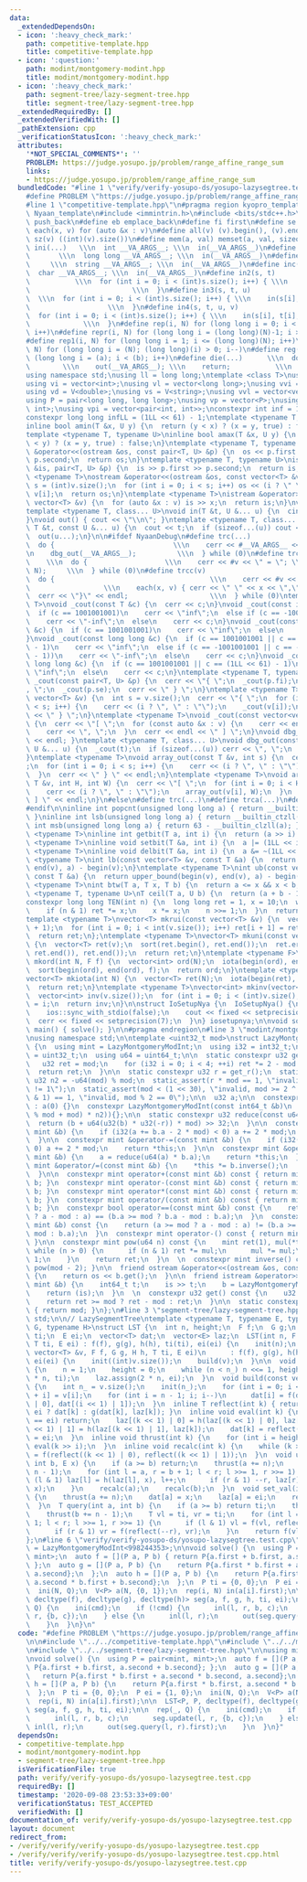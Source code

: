 ```yaml
---
data:
  _extendedDependsOn:
  - icon: ':heavy_check_mark:'
    path: competitive-template.hpp
    title: competitive-template.hpp
  - icon: ':question:'
    path: modint/montgomery-modint.hpp
    title: modint/montgomery-modint.hpp
  - icon: ':heavy_check_mark:'
    path: segment-tree/lazy-segment-tree.hpp
    title: segment-tree/lazy-segment-tree.hpp
  _extendedRequiredBy: []
  _extendedVerifiedWith: []
  _pathExtension: cpp
  _verificationStatusIcon: ':heavy_check_mark:'
  attributes:
    '*NOT_SPECIAL_COMMENTS*': ''
    PROBLEM: https://judge.yosupo.jp/problem/range_affine_range_sum
    links:
    - https://judge.yosupo.jp/problem/range_affine_range_sum
  bundledCode: "#line 1 \"verify/verify-yosupo-ds/yosupo-lazysegtree.test.cpp\"\n\
    #define PROBLEM \"https://judge.yosupo.jp/problem/range_affine_range_sum\"\n\n\
    #line 1 \"competitive-template.hpp\"\n#pragma region kyopro_template\n#define\
    \ Nyaan_template\n#include <immintrin.h>\n#include <bits/stdc++.h>\n#define pb\
    \ push_back\n#define eb emplace_back\n#define fi first\n#define se second\n#define\
    \ each(x, v) for (auto &x : v)\n#define all(v) (v).begin(), (v).end()\n#define\
    \ sz(v) ((int)(v).size())\n#define mem(a, val) memset(a, val, sizeof(a))\n#define\
    \ ini(...)   \\\n  int __VA_ARGS__; \\\n  in(__VA_ARGS__)\n#define inl(...)  \
    \       \\\n  long long __VA_ARGS__; \\\n  in(__VA_ARGS__)\n#define ins(...) \
    \     \\\n  string __VA_ARGS__; \\\n  in(__VA_ARGS__)\n#define inc(...)    \\\n\
    \  char __VA_ARGS__; \\\n  in(__VA_ARGS__)\n#define in2(s, t)                \
    \           \\\n  for (int i = 0; i < (int)s.size(); i++) { \\\n    in(s[i], t[i]);\
    \                         \\\n  }\n#define in3(s, t, u)                      \
    \  \\\n  for (int i = 0; i < (int)s.size(); i++) { \\\n    in(s[i], t[i], u[i]);\
    \                   \\\n  }\n#define in4(s, t, u, v)                     \\\n\
    \  for (int i = 0; i < (int)s.size(); i++) { \\\n    in(s[i], t[i], u[i], v[i]);\
    \             \\\n  }\n#define rep(i, N) for (long long i = 0; i < (long long)(N);\
    \ i++)\n#define repr(i, N) for (long long i = (long long)(N)-1; i >= 0; i--)\n\
    #define rep1(i, N) for (long long i = 1; i <= (long long)(N); i++)\n#define repr1(i,\
    \ N) for (long long i = (N); (long long)(i) > 0; i--)\n#define reg(i, a, b) for\
    \ (long long i = (a); i < (b); i++)\n#define die(...)      \\\n  do {        \
    \        \\\n    out(__VA_ARGS__); \\\n    return;           \\\n  } while (0)\n\
    using namespace std;\nusing ll = long long;\ntemplate <class T>\nusing V = vector<T>;\n\
    using vi = vector<int>;\nusing vl = vector<long long>;\nusing vvi = vector<vector<int>>;\n\
    using vd = V<double>;\nusing vs = V<string>;\nusing vvl = vector<vector<long long>>;\n\
    using P = pair<long long, long long>;\nusing vp = vector<P>;\nusing pii = pair<int,\
    \ int>;\nusing vpi = vector<pair<int, int>>;\nconstexpr int inf = 1001001001;\n\
    constexpr long long infLL = (1LL << 61) - 1;\ntemplate <typename T, typename U>\n\
    inline bool amin(T &x, U y) {\n  return (y < x) ? (x = y, true) : false;\n}\n\
    template <typename T, typename U>\ninline bool amax(T &x, U y) {\n  return (x\
    \ < y) ? (x = y, true) : false;\n}\ntemplate <typename T, typename U>\nostream\
    \ &operator<<(ostream &os, const pair<T, U> &p) {\n  os << p.first << \" \" <<\
    \ p.second;\n  return os;\n}\ntemplate <typename T, typename U>\nistream &operator>>(istream\
    \ &is, pair<T, U> &p) {\n  is >> p.first >> p.second;\n  return is;\n}\ntemplate\
    \ <typename T>\nostream &operator<<(ostream &os, const vector<T> &v) {\n  int\
    \ s = (int)v.size();\n  for (int i = 0; i < s; i++) os << (i ? \" \" : \"\") <<\
    \ v[i];\n  return os;\n}\ntemplate <typename T>\nistream &operator>>(istream &is,\
    \ vector<T> &v) {\n  for (auto &x : v) is >> x;\n  return is;\n}\nvoid in() {}\n\
    template <typename T, class... U>\nvoid in(T &t, U &... u) {\n  cin >> t;\n  in(u...);\n\
    }\nvoid out() { cout << \"\\n\"; }\ntemplate <typename T, class... U>\nvoid out(const\
    \ T &t, const U &... u) {\n  cout << t;\n  if (sizeof...(u)) cout << \" \";\n\
    \  out(u...);\n}\n\n#ifdef NyaanDebug\n#define trc(...)                   \\\n\
    \  do {                             \\\n    cerr << #__VA_ARGS__ << \" = \"; \\\
    \n    dbg_out(__VA_ARGS__);          \\\n  } while (0)\n#define trca(v, N)   \
    \    \\\n  do {                   \\\n    cerr << #v << \" = \"; \\\n    array_out(v,\
    \ N);     \\\n  } while (0)\n#define trcc(v)                             \\\n\
    \  do {                                      \\\n    cerr << #v << \" = {\"; \
    \                  \\\n    each(x, v) { cerr << \" \" << x << \",\"; } \\\n  \
    \  cerr << \"}\" << endl;                    \\\n  } while (0)\ntemplate <typename\
    \ T>\nvoid _cout(const T &c) {\n  cerr << c;\n}\nvoid _cout(const int &c) {\n\
    \  if (c == 1001001001)\n    cerr << \"inf\";\n  else if (c == -1001001001)\n\
    \    cerr << \"-inf\";\n  else\n    cerr << c;\n}\nvoid _cout(const unsigned int\
    \ &c) {\n  if (c == 1001001001)\n    cerr << \"inf\";\n  else\n    cerr << c;\n\
    }\nvoid _cout(const long long &c) {\n  if (c == 1001001001 || c == (1LL << 61)\
    \ - 1)\n    cerr << \"inf\";\n  else if (c == -1001001001 || c == -((1LL << 61)\
    \ - 1))\n    cerr << \"-inf\";\n  else\n    cerr << c;\n}\nvoid _cout(const unsigned\
    \ long long &c) {\n  if (c == 1001001001 || c == (1LL << 61) - 1)\n    cerr <<\
    \ \"inf\";\n  else\n    cerr << c;\n}\ntemplate <typename T, typename U>\nvoid\
    \ _cout(const pair<T, U> &p) {\n  cerr << \"{ \";\n  _cout(p.fi);\n  cerr << \"\
    , \";\n  _cout(p.se);\n  cerr << \" } \";\n}\ntemplate <typename T>\nvoid _cout(const\
    \ vector<T> &v) {\n  int s = v.size();\n  cerr << \"{ \";\n  for (int i = 0; i\
    \ < s; i++) {\n    cerr << (i ? \", \" : \"\");\n    _cout(v[i]);\n  }\n  cerr\
    \ << \" } \";\n}\ntemplate <typename T>\nvoid _cout(const vector<vector<T>> &v)\
    \ {\n  cerr << \"[ \";\n  for (const auto &x : v) {\n    cerr << endl;\n    _cout(x);\n\
    \    cerr << \", \";\n  }\n  cerr << endl << \" ] \";\n}\nvoid dbg_out() { cerr\
    \ << endl; }\ntemplate <typename T, class... U>\nvoid dbg_out(const T &t, const\
    \ U &... u) {\n  _cout(t);\n  if (sizeof...(u)) cerr << \", \";\n  dbg_out(u...);\n\
    }\ntemplate <typename T>\nvoid array_out(const T &v, int s) {\n  cerr << \"{ \"\
    ;\n  for (int i = 0; i < s; i++) {\n    cerr << (i ? \", \" : \"\");\n    _cout(v[i]);\n\
    \  }\n  cerr << \" } \" << endl;\n}\ntemplate <typename T>\nvoid array_out(const\
    \ T &v, int H, int W) {\n  cerr << \"[ \";\n  for (int i = 0; i < H; i++) {\n\
    \    cerr << (i ? \", \" : \"\");\n    array_out(v[i], W);\n  }\n  cerr << \"\
    \ ] \" << endl;\n}\n#else\n#define trc(...)\n#define trca(...)\n#define trcc(...)\n\
    #endif\n\ninline int popcnt(unsigned long long a) { return __builtin_popcountll(a);\
    \ }\ninline int lsb(unsigned long long a) { return __builtin_ctzll(a); }\ninline\
    \ int msb(unsigned long long a) { return 63 - __builtin_clzll(a); }\ntemplate\
    \ <typename T>\ninline int getbit(T a, int i) {\n  return (a >> i) & 1;\n}\ntemplate\
    \ <typename T>\ninline void setbit(T &a, int i) {\n  a |= (1LL << i);\n}\ntemplate\
    \ <typename T>\ninline void delbit(T &a, int i) {\n  a &= ~(1LL << i);\n}\ntemplate\
    \ <typename T>\nint lb(const vector<T> &v, const T &a) {\n  return lower_bound(begin(v),\
    \ end(v), a) - begin(v);\n}\ntemplate <typename T>\nint ub(const vector<T> &v,\
    \ const T &a) {\n  return upper_bound(begin(v), end(v), a) - begin(v);\n}\ntemplate\
    \ <typename T>\nint btw(T a, T x, T b) {\n  return a <= x && x < b;\n}\ntemplate\
    \ <typename T, typename U>\nT ceil(T a, U b) {\n  return (a + b - 1) / b;\n}\n\
    constexpr long long TEN(int n) {\n  long long ret = 1, x = 10;\n  while (n) {\n\
    \    if (n & 1) ret *= x;\n    x *= x;\n    n >>= 1;\n  }\n  return ret;\n}\n\
    template <typename T>\nvector<T> mkrui(const vector<T> &v) {\n  vector<T> ret(v.size()\
    \ + 1);\n  for (int i = 0; i < int(v.size()); i++) ret[i + 1] = ret[i] + v[i];\n\
    \  return ret;\n};\ntemplate <typename T>\nvector<T> mkuni(const vector<T> &v)\
    \ {\n  vector<T> ret(v);\n  sort(ret.begin(), ret.end());\n  ret.erase(unique(ret.begin(),\
    \ ret.end()), ret.end());\n  return ret;\n}\ntemplate <typename F>\nvector<int>\
    \ mkord(int N, F f) {\n  vector<int> ord(N);\n  iota(begin(ord), end(ord), 0);\n\
    \  sort(begin(ord), end(ord), f);\n  return ord;\n}\ntemplate <typename T = int>\n\
    vector<T> mkiota(int N) {\n  vector<T> ret(N);\n  iota(begin(ret), end(ret), 0);\n\
    \  return ret;\n}\ntemplate <typename T>\nvector<int> mkinv(vector<T> &v) {\n\
    \  vector<int> inv(v.size());\n  for (int i = 0; i < (int)v.size(); i++) inv[v[i]]\
    \ = i;\n  return inv;\n}\n\nstruct IoSetupNya {\n  IoSetupNya() {\n    cin.tie(nullptr);\n\
    \    ios::sync_with_stdio(false);\n    cout << fixed << setprecision(15);\n  \
    \  cerr << fixed << setprecision(7);\n  }\n} iosetupnya;\n\nvoid solve();\nint\
    \ main() { solve(); }\n\n#pragma endregion\n#line 3 \"modint/montgomery-modint.hpp\"\
    \nusing namespace std;\n\ntemplate <uint32_t mod>\nstruct LazyMontgomeryModInt\
    \ {\n  using mint = LazyMontgomeryModInt;\n  using i32 = int32_t;\n  using u32\
    \ = uint32_t;\n  using u64 = uint64_t;\n\n  static constexpr u32 get_r() {\n \
    \   u32 ret = mod;\n    for (i32 i = 0; i < 4; ++i) ret *= 2 - mod * ret;\n  \
    \  return ret;\n  }\n\n  static constexpr u32 r = get_r();\n  static constexpr\
    \ u32 n2 = -u64(mod) % mod;\n  static_assert(r * mod == 1, \"invalid, r * mod\
    \ != 1\");\n  static_assert(mod < (1 << 30), \"invalid, mod >= 2 ^ 30\");\n  static_assert((mod\
    \ & 1) == 1, \"invalid, mod % 2 == 0\");\n\n  u32 a;\n\n  constexpr LazyMontgomeryModInt()\
    \ : a(0) {}\n  constexpr LazyMontgomeryModInt(const int64_t &b)\n      : a(reduce(u64(b\
    \ % mod + mod) * n2)){};\n\n  static constexpr u32 reduce(const u64 &b) {\n  \
    \  return (b + u64(u32(b) * u32(-r)) * mod) >> 32;\n  }\n\n  constexpr mint &operator+=(const\
    \ mint &b) {\n    if (i32(a += b.a - 2 * mod) < 0) a += 2 * mod;\n    return *this;\n\
    \  }\n\n  constexpr mint &operator-=(const mint &b) {\n    if (i32(a -= b.a) <\
    \ 0) a += 2 * mod;\n    return *this;\n  }\n\n  constexpr mint &operator*=(const\
    \ mint &b) {\n    a = reduce(u64(a) * b.a);\n    return *this;\n  }\n\n  constexpr\
    \ mint &operator/=(const mint &b) {\n    *this *= b.inverse();\n    return *this;\n\
    \  }\n\n  constexpr mint operator+(const mint &b) const { return mint(*this) +=\
    \ b; }\n  constexpr mint operator-(const mint &b) const { return mint(*this) -=\
    \ b; }\n  constexpr mint operator*(const mint &b) const { return mint(*this) *=\
    \ b; }\n  constexpr mint operator/(const mint &b) const { return mint(*this) /=\
    \ b; }\n  constexpr bool operator==(const mint &b) const {\n    return (a >= mod\
    \ ? a - mod : a) == (b.a >= mod ? b.a - mod : b.a);\n  }\n  constexpr bool operator!=(const\
    \ mint &b) const {\n    return (a >= mod ? a - mod : a) != (b.a >= mod ? b.a -\
    \ mod : b.a);\n  }\n  constexpr mint operator-() const { return mint() - mint(*this);\
    \ }\n\n  constexpr mint pow(u64 n) const {\n    mint ret(1), mul(*this);\n   \
    \ while (n > 0) {\n      if (n & 1) ret *= mul;\n      mul *= mul;\n      n >>=\
    \ 1;\n    }\n    return ret;\n  }\n  \n  constexpr mint inverse() const { return\
    \ pow(mod - 2); }\n\n  friend ostream &operator<<(ostream &os, const mint &b)\
    \ {\n    return os << b.get();\n  }\n\n  friend istream &operator>>(istream &is,\
    \ mint &b) {\n    int64_t t;\n    is >> t;\n    b = LazyMontgomeryModInt<mod>(t);\n\
    \    return (is);\n  }\n  \n  constexpr u32 get() const {\n    u32 ret = reduce(a);\n\
    \    return ret >= mod ? ret - mod : ret;\n  }\n\n  static constexpr u32 get_mod()\
    \ { return mod; }\n};\n#line 3 \"segment-tree/lazy-segment-tree.hpp\"\nusing namespace\
    \ std;\n\n// LazySegmentTree\ntemplate <typename T, typename E, typename F, typename\
    \ G, typename H>\nstruct LST {\n  int n, height;\n  F f;\n  G g;\n  H h;\n  T\
    \ ti;\n  E ei;\n  vector<T> dat;\n  vector<E> laz;\n  LST(int n, F f, G g, H h,\
    \ T ti, E ei) : f(f), g(g), h(h), ti(ti), ei(ei) {\n    init(n);\n  }\n  LST(const\
    \ vector<T> &v, F f, G g, H h, T ti, E ei)\n      : f(f), g(g), h(h), ti(ti),\
    \ ei(ei) {\n    init((int)v.size());\n    build(v);\n  }\n\n  void init(int n_)\
    \ {\n    n = 1;\n    height = 0;\n    while (n < n_) n <<= 1, height++;\n    dat.assign(2\
    \ * n, ti);\n    laz.assign(2 * n, ei);\n  }\n  void build(const vector<T> &v)\
    \ {\n    int n_ = v.size();\n    init(n_);\n    for (int i = 0; i < n_; i++) dat[n\
    \ + i] = v[i];\n    for (int i = n - 1; i; i--)\n      dat[i] = f(dat[(i << 1)\
    \ | 0], dat[(i << 1) | 1]);\n  }\n  inline T reflect(int k) { return laz[k] ==\
    \ ei ? dat[k] : g(dat[k], laz[k]); }\n  inline void eval(int k) {\n    if (laz[k]\
    \ == ei) return;\n    laz[(k << 1) | 0] = h(laz[(k << 1) | 0], laz[k]);\n    laz[(k\
    \ << 1) | 1] = h(laz[(k << 1) | 1], laz[k]);\n    dat[k] = reflect(k);\n    laz[k]\
    \ = ei;\n  }\n  inline void thrust(int k) {\n    for (int i = height; i; i--)\
    \ eval(k >> i);\n  }\n  inline void recalc(int k) {\n    while (k >>= 1) dat[k]\
    \ = f(reflect((k << 1) | 0), reflect((k << 1) | 1));\n  }\n  void update(int a,\
    \ int b, E x) {\n    if (a >= b) return;\n    thrust(a += n);\n    thrust(b +=\
    \ n - 1);\n    for (int l = a, r = b + 1; l < r; l >>= 1, r >>= 1) {\n      if\
    \ (l & 1) laz[l] = h(laz[l], x), l++;\n      if (r & 1) --r, laz[r] = h(laz[r],\
    \ x);\n    }\n    recalc(a);\n    recalc(b);\n  }\n  void set_val(int a, T x)\
    \ {\n    thrust(a += n);\n    dat[a] = x;\n    laz[a] = ei;\n    recalc(a);\n\
    \  }\n  T query(int a, int b) {\n    if (a >= b) return ti;\n    thrust(a += n);\n\
    \    thrust(b += n - 1);\n    T vl = ti, vr = ti;\n    for (int l = a, r = b +\
    \ 1; l < r; l >>= 1, r >>= 1) {\n      if (l & 1) vl = f(vl, reflect(l++));\n\
    \      if (r & 1) vr = f(reflect(--r), vr);\n    }\n    return f(vl, vr);\n  }\n\
    };\n#line 6 \"verify/verify-yosupo-ds/yosupo-lazysegtree.test.cpp\"\n\nusing mint\
    \ = LazyMontgomeryModInt<998244353>;\n\nvoid solve() {\n  using P = pair<mint,\
    \ mint>;\n  auto f = [](P a, P b) { return P{a.first + b.first, a.second + b.second};\
    \ };\n  auto g = [](P a, P b) {\n    return P{a.first * b.first + a.second * b.second,\
    \ a.second};\n  };\n  auto h = [](P a, P b) {\n    return P{a.first * b.first,\
    \ a.second * b.first + b.second};\n  };\n  P ti = {0, 0};\n  P ei = {1, 0};\n\
    \  ini(N, Q);\n  V<P> a(N, {0, 1});\n  rep(i, N) in(a[i].first);\n\n  LST<P, P,\
    \ decltype(f), decltype(g), decltype(h)> seg(a, f, g, h, ti, ei);\n\n  rep(_,\
    \ Q) {\n    ini(cmd);\n    if (!cmd) {\n      inl(l, r, b, c);\n      seg.update(l,\
    \ r, {b, c});\n    } else {\n      inl(l, r);\n      out(seg.query(l, r).first);\n\
    \    }\n  }\n}\n"
  code: "#define PROBLEM \"https://judge.yosupo.jp/problem/range_affine_range_sum\"\
    \n\n#include \"../../competitive-template.hpp\"\n#include \"../../modint/montgomery-modint.hpp\"\
    \n#include \"../../segment-tree/lazy-segment-tree.hpp\"\n\nusing mint = LazyMontgomeryModInt<998244353>;\n\
    \nvoid solve() {\n  using P = pair<mint, mint>;\n  auto f = [](P a, P b) { return\
    \ P{a.first + b.first, a.second + b.second}; };\n  auto g = [](P a, P b) {\n \
    \   return P{a.first * b.first + a.second * b.second, a.second};\n  };\n  auto\
    \ h = [](P a, P b) {\n    return P{a.first * b.first, a.second * b.first + b.second};\n\
    \  };\n  P ti = {0, 0};\n  P ei = {1, 0};\n  ini(N, Q);\n  V<P> a(N, {0, 1});\n\
    \  rep(i, N) in(a[i].first);\n\n  LST<P, P, decltype(f), decltype(g), decltype(h)>\
    \ seg(a, f, g, h, ti, ei);\n\n  rep(_, Q) {\n    ini(cmd);\n    if (!cmd) {\n\
    \      inl(l, r, b, c);\n      seg.update(l, r, {b, c});\n    } else {\n     \
    \ inl(l, r);\n      out(seg.query(l, r).first);\n    }\n  }\n}"
  dependsOn:
  - competitive-template.hpp
  - modint/montgomery-modint.hpp
  - segment-tree/lazy-segment-tree.hpp
  isVerificationFile: true
  path: verify/verify-yosupo-ds/yosupo-lazysegtree.test.cpp
  requiredBy: []
  timestamp: '2020-09-08 23:53:33+09:00'
  verificationStatus: TEST_ACCEPTED
  verifiedWith: []
documentation_of: verify/verify-yosupo-ds/yosupo-lazysegtree.test.cpp
layout: document
redirect_from:
- /verify/verify/verify-yosupo-ds/yosupo-lazysegtree.test.cpp
- /verify/verify/verify-yosupo-ds/yosupo-lazysegtree.test.cpp.html
title: verify/verify-yosupo-ds/yosupo-lazysegtree.test.cpp
---
```


